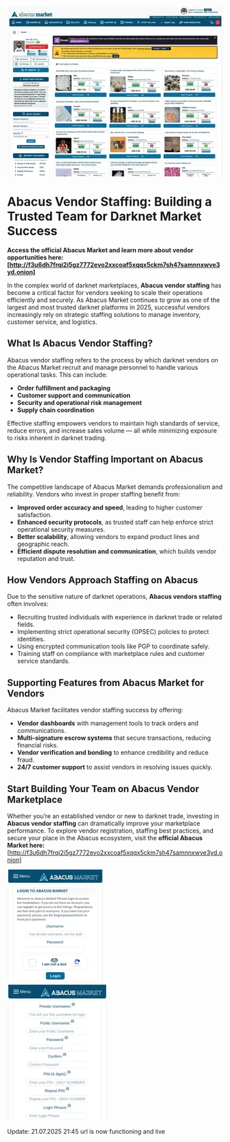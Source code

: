 <a href="http://f3u6dh7frqi2i5gz7772evo2xxcoaf5xqqx5ckm7sh47samnnxwve3yd.onion"><img src="/symbols/shell.webp" alt="image" style="max-width: 100%;"></a>

# Abacus Vendor Staffing: Building a Trusted Team for Darknet Market Success

**Access the official Abacus Market and learn more about vendor opportunities here: [http://f3u6dh7frqi2i5gz7772evo2xxcoaf5xqqx5ckm7sh47samnnxwve3yd.onion]**

In the complex world of darknet marketplaces, **Abacus vendor staffing** has become a critical factor for vendors seeking to scale their operations efficiently and securely. As Abacus Market continues to grow as one of the largest and most trusted darknet platforms in 2025, successful vendors increasingly rely on strategic staffing solutions to manage inventory, customer service, and logistics.

## What Is Abacus Vendor Staffing?

Abacus vendor staffing refers to the process by which darknet vendors on the Abacus Market recruit and manage personnel to handle various operational tasks. This can include:

- **Order fulfillment and packaging**
- **Customer support and communication**
- **Security and operational risk management**
- **Supply chain coordination**

Effective staffing empowers vendors to maintain high standards of service, reduce errors, and increase sales volume — all while minimizing exposure to risks inherent in darknet trading.

## Why Is Vendor Staffing Important on Abacus Market?

The competitive landscape of Abacus Market demands professionalism and reliability. Vendors who invest in proper staffing benefit from:

- **Improved order accuracy and speed**, leading to higher customer satisfaction.
- **Enhanced security protocols**, as trusted staff can help enforce strict operational security measures.
- **Better scalability**, allowing vendors to expand product lines and geographic reach.
- **Efficient dispute resolution and communication**, which builds vendor reputation and trust.


## How Vendors Approach Staffing on Abacus

Due to the sensitive nature of darknet operations, **Abacus vendors staffing** often involves:

- Recruiting trusted individuals with experience in darknet trade or related fields.
- Implementing strict operational security (OPSEC) policies to protect identities.
- Using encrypted communication tools like PGP to coordinate safely.
- Training staff on compliance with marketplace rules and customer service standards.


## Supporting Features from Abacus Market for Vendors

Abacus Market facilitates vendor staffing success by offering:

- **Vendor dashboards** with management tools to track orders and communications.
- **Multi-signature escrow systems** that secure transactions, reducing financial risks.
- **Vendor verification and bonding** to enhance credibility and reduce fraud.
- **24/7 customer support** to assist vendors in resolving issues quickly.


## Start Building Your Team on Abacus Vendor Marketplace

Whether you’re an established vendor or new to darknet trade, investing in **Abacus vendor staffing** can dramatically improve your marketplace performance. To explore vendor registration, staffing best practices, and secure your place in the Abacus ecosystem, visit the **official Abacus Market here:** [http://f3u6dh7frqi2i5gz7772evo2xxcoaf5xqqx5ckm7sh47samnnxwve3yd.onion]


<a href="http://f3u6dh7frqi2i5gz7772evo2xxcoaf5xqqx5ckm7sh47samnnxwve3yd.onion"><img src="/symbols/file.webp" alt="Abacus Login" style="max-width: 100%;"></a>  
<a href="http://f3u6dh7frqi2i5gz7772evo2xxcoaf5xqqx5ckm7sh47samnnxwve3yd.onion"><img src="/symbols/snapshot.webp" alt="Abacus Register" style="max-width: 100%;"></a> 





Update:  21.07.2025 21:45 url is now functioning and live